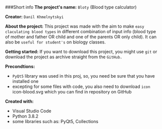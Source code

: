 ###Short info
<b>The project's name:</b> `Bloty` (Blood type calculator)

<b>Creator:</b> `Danil Khmelnytskyi`

<b>About the project:</b>
This project was made with the aim to make `easy claculating blood types` in different combination of input info (blood type of mother and father OR child and one of the parents OR only child). It can also be `useful for student's` on biology classes.

<b>Getting started:</b>
If you want to download this project, you might use `git` or download the project as archive straight from the `GitHub.`

<b>Precondtions:</b>
* `PyQt5` library was used in this proj, so, you need be sure that you have installed one
* excepting for some files with code, you also need to download `icon` icon-blood.svg which you can find in repository on GitHub

<b>Created with:</b>
- Visual Studio Code
- Python 3.8.2
- some libraries such as: PyQt5, Collections